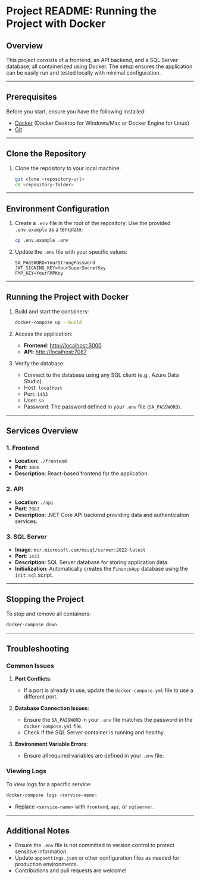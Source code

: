 # Project README: Running the Project with Docker

## Overview
This project consists of a frontend, an API backend, and a SQL Server database, all containerized using Docker. The setup ensures the application can be easily run and tested locally with minimal configuration.

---

## Prerequisites

Before you start, ensure you have the following installed:

- [Docker](https://www.docker.com/products/docker-desktop) (Docker Desktop for Windows/Mac or Docker Engine for Linux)
- [Git](https://git-scm.com/)

---

## Clone the Repository

1. Clone the repository to your local machine:
   ```bash
   git clone <repository-url>
   cd <repository-folder>
   ```

---

## Environment Configuration

1. Create a `.env` file in the root of the repository. Use the provided `.env.example` as a template:
   ```bash
   cp .env.example .env
   ```

2. Update the `.env` file with your specific values:
   ```env
   SA_PASSWORD=YourStrongPassword
   JWT_SIGNING_KEY=YourSuperSecretKey
   FMP_KEY=YourFMPKey
   ```

---

## Running the Project with Docker

1. Build and start the containers:
   ```bash
   docker-compose up --build
   ```

2. Access the application:
   - **Frontend**: [http://localhost:3000](http://localhost:3000)
   - **API**: [http://localhost:7087](http://localhost:7087)

3. Verify the database:
   - Connect to the database using any SQL client (e.g., Azure Data Studio).
   - Host: `localhost`
   - Port: `1433`
   - User: `sa`
   - Password: The password defined in your `.env` file (`SA_PASSWORD`).

---

## Services Overview

### 1. Frontend
- **Location**: `./frontend`
- **Port**: `3000`
- **Description**: React-based frontend for the application.

### 2. API
- **Location**: `./api`
- **Port**: `7087`
- **Description**: .NET Core API backend providing data and authentication services.

### 3. SQL Server
- **Image**: `mcr.microsoft.com/mssql/server:2022-latest`
- **Port**: `1433`
- **Description**: SQL Server database for storing application data.
- **Initialization**: Automatically creates the `FinanceApp` database using the `init.sql` script.

---

## Stopping the Project

To stop and remove all containers:
```bash
docker-compose down
```

---

## Troubleshooting

### Common Issues

1. **Port Conflicts**:
   - If a port is already in use, update the `docker-compose.yml` file to use a different port.

2. **Database Connection Issues**:
   - Ensure the `SA_PASSWORD` in your `.env` file matches the password in the `docker-compose.yml` file.
   - Check if the SQL Server container is running and healthy.

3. **Environment Variable Errors**:
   - Ensure all required variables are defined in your `.env` file.

### Viewing Logs

To view logs for a specific service:
```bash
docker-compose logs <service-name>
```
- Replace `<service-name>` with `frontend`, `api`, or `sqlserver`.

---

## Additional Notes

- Ensure the `.env` file is not committed to version control to protect sensitive information.
- Update `appsettings.json` or other configuration files as needed for production environments.
- Contributions and pull requests are welcome!


